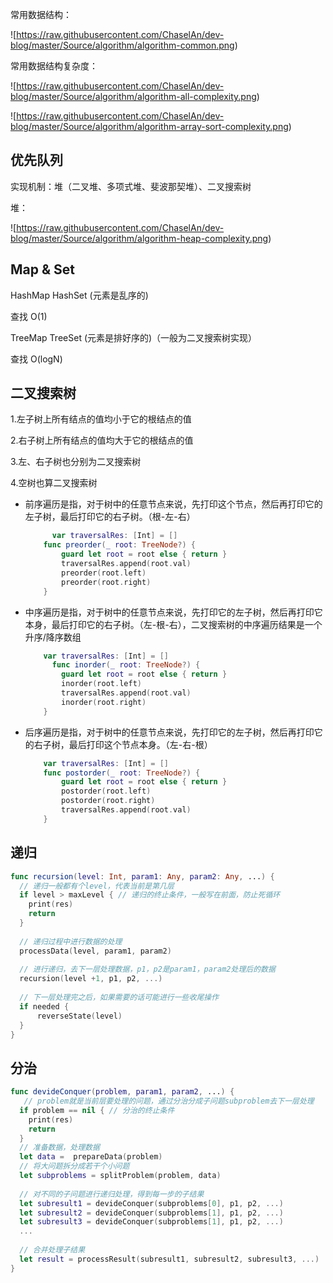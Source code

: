 常用数据结构：

![https://raw.githubusercontent.com/ChaselAn/dev-blog/master/Source/algorithm/algorithm-common.png)

常用数据结构复杂度：

![https://raw.githubusercontent.com/ChaselAn/dev-blog/master/Source/algorithm/algorithm-all-complexity.png)

![https://raw.githubusercontent.com/ChaselAn/dev-blog/master/Source/algorithm/algorithm-array-sort-complexity.png)

## 优先队列

实现机制：堆（二叉堆、多项式堆、斐波那契堆）、二叉搜索树

堆：

![https://raw.githubusercontent.com/ChaselAn/dev-blog/master/Source/algorithm/algorithm-heap-complexity.png)

## Map & Set

HashMap HashSet (元素是乱序的)

查找 O(1)

TreeMap TreeSet (元素是排好序的)（一般为二叉搜索树实现）

查找 O(logN)

## 二叉搜索树

1.左子树上所有结点的值均小于它的根结点的值

2.右子树上所有结点的值均大于它的根结点的值

3.左、右子树也分别为二叉搜索树

4.空树也算二叉搜索树

* 前序遍历是指，对于树中的任意节点来说，先打印这个节点，然后再打印它的左子树，最后打印它的右子树。（根-左-右）

  ```swift
     	var traversalRes: [Int] = []
      func preorder(_ root: TreeNode?) {
          guard let root = root else { return }
          traversalRes.append(root.val)
          preorder(root.left)
          preorder(root.right)
      }
  ```

* 中序遍历是指，对于树中的任意节点来说，先打印它的左子树，然后再打印它本身，最后打印它的右子树。（左-根-右），二叉搜索树的中序遍历结果是一个升序/降序数组

  ```swift
      var traversalRes: [Int] = []
  		func inorder(_ root: TreeNode?) {
          guard let root = root else { return }
          inorder(root.left)
          traversalRes.append(root.val)
          inorder(root.right)
      }
  ```

* 后序遍历是指，对于树中的任意节点来说，先打印它的左子树，然后再打印它的右子树，最后打印这个节点本身。（左-右-根）

  ```swift
      var traversalRes: [Int] = []
      func postorder(_ root: TreeNode?) {
          guard let root = root else { return }
          postorder(root.left)
          postorder(root.right)
          traversalRes.append(root.val)
      }
  ```


## 递归

```swift
func recursion(level: Int, param1: Any, param2: Any, ...) {
  // 递归一般都有个level，代表当前是第几层
  if level > maxLevel { // 递归的终止条件，一般写在前面，防止死循环
    print(res)
    return
  }
  
  // 递归过程中进行数据的处理
  processData(level, param1, param2)
  
  // 进行递归，去下一层处理数据，p1，p2是param1，param2处理后的数据
  recursion(level +1, p1, p2, ...)
  
  // 下一层处理完之后，如果需要的话可能进行一些收尾操作
  if needed {
      reverseState(level)
  }
}
```

## 分治

```swift
func devideConquer(problem, param1, param2, ...) {
   // problem就是当前层要处理的问题，通过分治分成子问题subproblem去下一层处理
  if problem == nil { // 分治的终止条件
    print(res)
    return
  }
  // 准备数据，处理数据
  let data =  prepareData(problem)
  // 将大问题拆分成若干个小问题
  let subproblems = splitProblem(problem, data)
  
  // 对不同的子问题进行递归处理，得到每一步的子结果
  let subresult1 = devideConquer(subproblems[0], p1, p2, ...)
  let subresult2 = devideConquer(subproblems[1], p1, p2, ...)
  let subresult3 = devideConquer(subproblems[1], p1, p2, ...)
  ...
  
  // 合并处理子结果
  let result = processResult(subresult1, subresult2, subresult3, ...)
}
```

